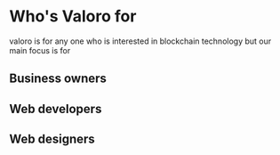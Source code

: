 # Who's Valoro for 

valoro is for any one who is interested in blockchain technology but our main focus is for

## Business owners

## Web developers

## Web designers
